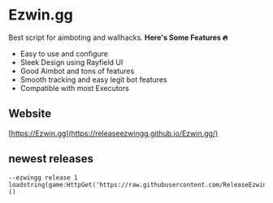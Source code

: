 # Ezwin.gg
Best script for aimboting and wallhacks.
**Here's Some Features 🔥**
- Easy to use and configure
- Sleek Design using Rayfield UI
- Good Aimbot and tons of features
- Smooth tracking and easy legit bot features
- Compatible with most Executors

## Website
[https://Ezwin.gg](https://releaseezwingg.github.io/Ezwin.gg/)

## newest releases
    --ezwingg release 1
    loadstring(game:HttpGet('https://raw.githubusercontent.com/ReleaseEzwingg/Ezwin.gg.github.io/refs/heads/main/EzwinGlobal.lua'))()
